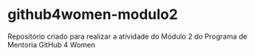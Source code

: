 # github4women-modulo2
Repositório criado para realizar a atividade do Módulo 2 do Programa de Mentoria GitHub 4 Women
